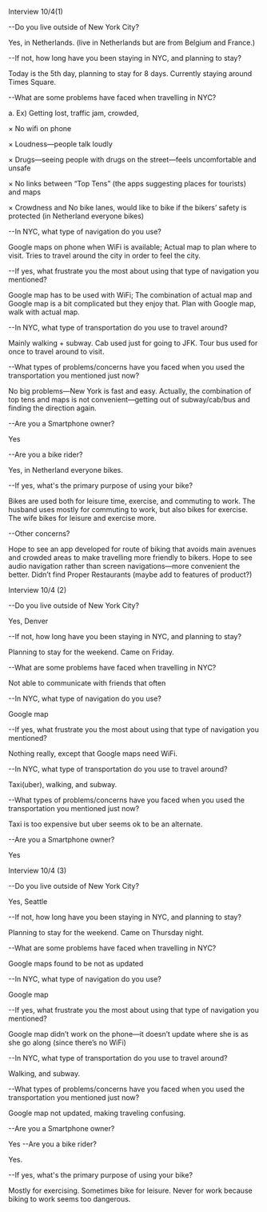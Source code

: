 Interview 10/4(1)

--Do you live outside of New York City? 

Yes, in Netherlands. (live in Netherlands but are from Belgium and France.)

--If not, how long have you been staying in NYC, and planning to stay?

Today is the 5th day, planning to stay for 8 days.
Currently staying around Times Square.

--What are some problems have faced when travelling in NYC?

a.	Ex) Getting lost, traffic jam, crowded, 

×  No wifi on phone

×  Loudness—people talk loudly

×  Drugs—seeing people with drugs on the street—feels uncomfortable and unsafe

×  No links between “Top Tens” (the apps suggesting places for tourists) and maps

×  Crowdness and No bike lanes, would like to bike if the bikers’ safety is protected (in Netherland everyone bikes)

--In NYC, what type of navigation do you use?

Google maps on phone when WiFi is available;
Actual map to plan where to visit.
Tries to travel around the city in order to feel the city.

--If yes, what frustrate you the most about using that type of navigation you mentioned?

Google map has to be used with WiFi;
The combination of actual map and Google map is a bit complicated but they enjoy that.
Plan with Google map, walk with actual map.

--In NYC, what type of transportation do you use to travel around?

Mainly walking + subway. Cab used just for going to JFK. Tour bus used for once to travel around to visit.

--What types of problems/concerns have you faced when you used the transportation you mentioned just now? 

No big problems—New York is fast and easy.
Actually, the combination of top tens and maps is not convenient—getting out of subway/cab/bus and finding the direction again.

--Are you a Smartphone owner?

Yes

--Are you a bike rider?

Yes, in Netherland everyone bikes.

--If yes, what's the primary purpose of using your bike?

Bikes are used both for leisure time, exercise, and commuting to work. The husband uses mostly for commuting to work, but also bikes for exercise. The wife bikes for leisure and exercise more.

--Other concerns?

Hope to see an app developed for route of biking that avoids main avenues and crowded areas to make travelling more friendly to bikers.
Hope to see audio navigation rather than screen navigations—more convenient the better.
Didn’t find Proper Restaurants (maybe add to features of product?)






Interview 10/4 (2)

--Do you live outside of New York City? 

Yes, Denver

--If not, how long have you been staying in NYC, and planning to stay?

Planning to stay for the weekend. Came on Friday.

--What are some problems have faced when travelling in NYC?

Not able to communicate with friends that often

--In NYC, what type of navigation do you use?

Google map

--If yes, what frustrate you the most about using that type of navigation you mentioned?

Nothing really, except that Google maps need WiFi.

--In NYC, what type of transportation do you use to travel around?
 
 Taxi(uber), walking, and subway.

--What types of problems/concerns have you faced when you used the transportation you mentioned just now? 

Taxi is too expensive but uber seems ok to be an alternate.

--Are you a Smartphone owner?

Yes



Interview 10/4 (3)

--Do you live outside of New York City? 

Yes, Seattle

--If not, how long have you been staying in NYC, and planning to stay?

Planning to stay for the weekend. Came on Thursday night.

--What are some problems have faced when travelling in NYC?

Google maps found to be not as updated

--In NYC, what type of navigation do you use?

Google map

--If yes, what frustrate you the most about using that type of navigation you mentioned?

Google map didn’t work on the phone—it doesn’t update where she is as she go along (since there’s no WiFi)

--In NYC, what type of transportation do you use to travel around?

Walking, and subway.

--What types of problems/concerns have you faced when you used the transportation you mentioned just now? 

Google map not updated, making traveling confusing.

--Are you a Smartphone owner?

Yes
--Are you a bike rider?

Yes.

--If yes, what's the primary purpose of using your bike?

Mostly for exercising. Sometimes bike for leisure. Never for work because biking to work seems too dangerous.




